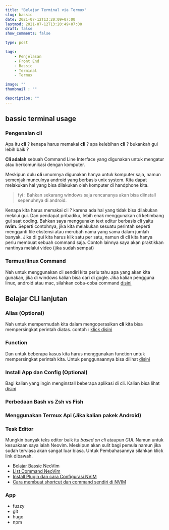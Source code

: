 ```yaml
---
title: "Belajar Terminal via Termux"
slug: bassic
date: 2021-07-12T13:20:09+07:00
lastmod: 2021-07-12T13:20:49+07:00
draft: false
show_comments: false

type: post

tags:
    - Penjelasan
    - Front End
    - Bassic
    - Terminal
    - Termux

image: ""
thumbnail : ""

description: ""
---
```

## bassic terminal usage
### Pengenalan cli
  Apa itu **cli** ? kenapa harus memakai **cli** ? apa kelebihan **cli** ? bukankah gui lebih baik ?
  
  **Cli adalah** sebuah Command Line Interface yang digunakan untuk mengatur atau berkomunikasi dengan komputer.

  Meskipun dulu **cli** umumnya digunakan hanya untuk komputer saja, namun semenjak munculnya android yang berbasis unix system. Kita dapat melakukan hal yang bisa dilakukan oleh komputer di handphone kita.

> fyi : Bahkan sekarang windows saja rencananya akan bisa diinstall sepenuhnya di android.

  Kenapa kita harus memakai cli ? karena ada hal yang tidak bisa dilakukan melalui gui. Dan pendapat pribadiku, lebih enak menggunakan cli ketimbang gui saat coding. Bahkan saya menggunakn text editur berbasis cli yaitu **nvim**. Seperti contohnya, jika kita melakukan sesuatu perintah seperti mengganti file ekstensi atau merubah nama yang sama dalam jumlah banyak. Jika di gui kita harus klik satu per satu, namun di cli kita hanya perlu membuat sebuah command saja. Contoh lainnya saya akan praktikkan nantinya melalui video (jika sudah sempat)

### Termux/linux Command
Nah untuk menggunakan cli sendiri kita perlu tahu apa yang akan kita gunakan, jika di windows kalian bisa cari di gogle. Jika kalian pengguna linux, android atau mac, silahkan coba-coba command [disini](../../cheatsheet/bassic)

## Belajar CLI lanjutan
### Alias (Optional)
  Nah untuk mempermudah kita dalam mengoperasikan **cli** kita bisa mempersingkat perintah diatas. contoh : [klick disini](/dotfile/cara-menggunakan-alias-pada-bash)

### Function
  Dan untuk beberapa kasus kita harus menggunakan function untuk mempersingkat perintah kita. Untuk penggunaannya bisa dilihat [disini](/dotfile/membuat-function-di-shell)

### Install App dan Config (Optional)
  Bagi kalian yang ingin menginstall beberapa aplikasi di cli. Kalian bisa lihat [disini](/dotfile/install-app-dan-cara-configurasinya) 
### Perbedaan Bash vs Zsh vs Fish
### Menggunakan Termux Api (Jika kalian pakek Android)
### Tesk Editor
  Mungkin banyak teks editor baik itu *based on cli* ataupun *GUI*. Namun untuk kesuakaan saya ialah Neovim. Meskipun akan sulit bagi pemula namun jika sudah terviasa akan sangat luar biasa. Untuk Pembahasannya silahkan klick link dibawah.
- [Belajar Bassic NeoVim](./nvim/bassic)
- [List Command NeoVim](/lms/bassic/list-command-neovim)
- [Install Plugin dan cara Configurasi NVIM](/lms/bassic/install-plugin-dan-cara-convigurasi)
- [Cara membuat shortcut dan command sendiri di NVIM](/lms/bassic/)
### App
  * fuzzy
  * git
  * hugo
  * npm
